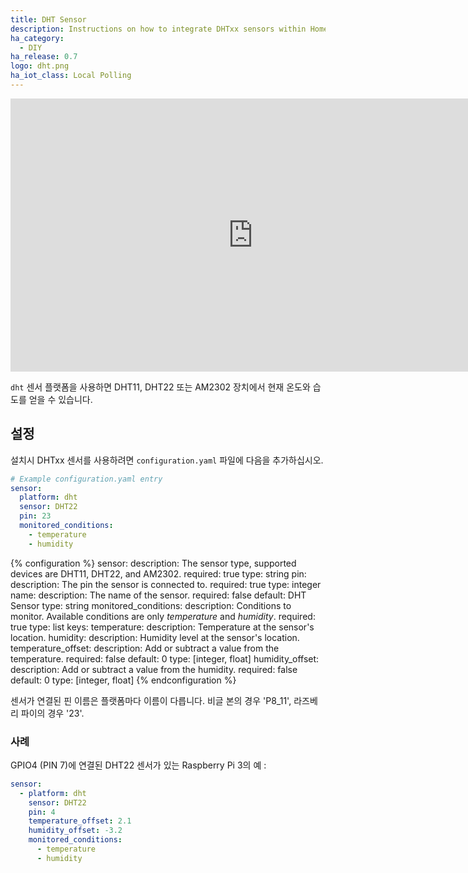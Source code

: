 ```yaml
---
title: DHT Sensor
description: Instructions on how to integrate DHTxx sensors within Home Assistant.
ha_category:
  - DIY
ha_release: 0.7
logo: dht.png
ha_iot_class: Local Polling
---
```


<div class='videoWrapper'>
<iframe width="776" height="437" src="https://www.youtube.com/embed/GsG1OClojOk" frameborder="0" allow="accelerometer; autoplay; encrypted-media; gyroscope; picture-in-picture" allowfullscreen></iframe>
</div>

`dht` 센서 플랫폼을 사용하면 DHT11, DHT22 또는 AM2302 장치에서 현재 온도와 습도를 얻을 수 있습니다.

## 설정

설치시 DHTxx 센서를 사용하려면 `configuration.yaml` 파일에 다음을 추가하십시오.

```yaml
# Example configuration.yaml entry
sensor:
  platform: dht
  sensor: DHT22
  pin: 23
  monitored_conditions:
    - temperature
    - humidity
```

{% configuration %}
sensor:
  description: The sensor type, supported devices are DHT11, DHT22, and AM2302.
  required: true
  type: string
pin:
  description: The pin the sensor is connected to.
  required: true
  type: integer
name:
  description: The name of the sensor.
  required: false
  default: DHT Sensor
  type: string
monitored_conditions:
  description: Conditions to monitor. Available conditions are only *temperature* and *humidity*.
  required: true
  type: list
  keys:
    temperature:
      description: Temperature at the sensor's location.
    humidity:
      description: Humidity level at the sensor's location.
temperature_offset:
  description: Add or subtract a value from the temperature.
  required: false
  default: 0
  type: [integer, float]
humidity_offset:
  description: Add or subtract a value from the humidity.
  required: false
  default: 0
  type: [integer, float]
{% endconfiguration %}

센서가 연결된 핀 이름은 플랫폼마다 이름이 다릅니다. 비글 본의 경우 'P8_11', 라즈베리 파이의 경우 '23'.

### 사례

GPIO4 (PIN 7)에 연결된 DHT22 센서가 있는 Raspberry Pi 3의 예 :

```yaml
sensor:
  - platform: dht
    sensor: DHT22
    pin: 4
    temperature_offset: 2.1
    humidity_offset: -3.2
    monitored_conditions:
      - temperature
      - humidity
```
